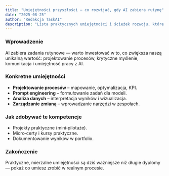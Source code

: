 ```yaml
---
title: "Umiejętności przyszłości — co rozwijać, gdy AI zabiera rutynę"
date: "2025-08-25"
author: "Redakcja TaskAI"
description: "Lista praktycznych umiejętności i ścieżek rozwoju, które będą wartościowe na rynku pracy zdominowanym przez AI."
---
```


### Wprowadzenie

AI zabiera zadania rutynowe — warto inwestować w to, co zwiększa naszą unikalną wartość: projektowanie procesów, krytyczne myślenie, komunikacja i umiejętność pracy z AI.

### Konkretne umiejętności

- **Projektowanie procesów** – mapowanie, optymalizacja, KPI.  
- **Prompt engineering** – formułowanie zadań dla modeli.  
- **Analiza danych** – interpretacja wyników i wizualizacja.  
- **Zarządzanie zmianą** – wprowadzanie narzędzi w zespołach.

### Jak zdobywać te kompetencje

- Projekty praktyczne (mini‑pilotaże).  
- Micro‑certy i kursy praktyczne.  
- Dokumentowanie wyników w portfolio.

### Zakończenie

Praktyczne, mierzalne umiejętności są dziś ważniejsze niż długie dyplomy — pokaż co umiesz zrobić w realnym procesie.
